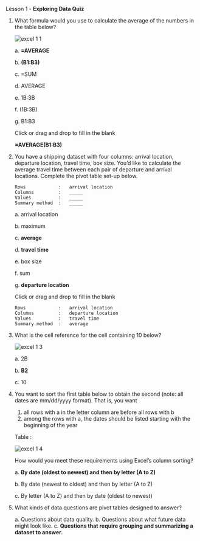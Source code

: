 Lesson 1 - **Exploring Data Quiz**

1.  What formula would you use to calculate the average of the numbers in the table below?

    ![excel 1 1](https://user-images.githubusercontent.com/74751990/205246532-76bfbd8b-9575-478f-a419-f091bb43caf9.jpg)

    a.  **=AVERAGE**
    
    b.  **(B1:B3)**
    
    c.  =SUM

    d.  AVERAGE

    e.  1B:3B
    
    f.  (1B:3B)

    g.  B1:B3

    Click or drag and drop to fill in the blank
    
    **=AVERAGE(B1:B3)**

2.  You have a shipping dataset with four columns: arrival location, departure location, travel time, box size. You’d like to calculate the average travel time between each pair of departure and arrival locations. Complete the pivot table set-up below.

        Rows            :   arrival location
        Columns         :   _____
        Values          :   _____
        Summary method  :   _____

    a.  arrival location
    
    b.  maximum
    
    c.  **average**
    
    d.  **travel time**
    
    e.  box size
    
    f.  sum
    
    g.  **departure location**

    Click or drag and drop to fill in the blank
        
        Rows            :   arrival location
        Columns         :   departure location
        Values          :   travel time
        Summary method  :   average

3.  What is the cell reference for the cell containing 10 below?

    ![excel 1 3](https://user-images.githubusercontent.com/74751990/205676961-e4e61d2b-7920-42c2-ba07-4a220939f332.jpg)

    a.  2B
    
    b.  **B2**
    
    c.  10

4.	You want to sort the first table below to obtain the second (note: all dates are mm/dd/yyyy format). That is, you want

    1.	all rows with a in the letter column are before all rows with b
    2.	among the rows with a, the dates should be listed starting with the beginning of the year

    Table   :
    
    ![excel 1 4](https://user-images.githubusercontent.com/74751990/205951530-50670164-9063-4851-9975-087b1caf8624.jpg)
    
    How would you meet these requirements using Excel’s column sorting?

    a.  **By date (oldest to newest) and then by letter (A to Z)**

    b.  By date (newest to oldest) and then by letter (A to Z)

    c.	By letter (A to Z) and then by date (oldest to newest)

5.  What kinds of data questions are pivot tables designed to answer?

    a.  Questions about data quality.
    b.  Questions about what future data might look like.
    c.  **Questions that require grouping and summarizing a dataset to answer.**


